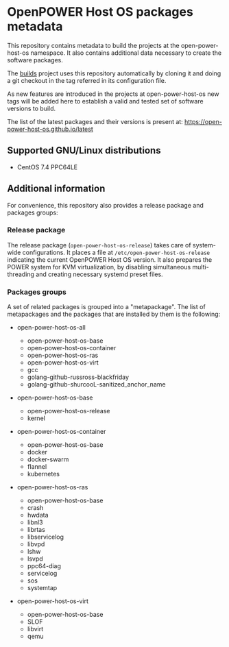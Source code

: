 # OpenPOWER Host OS packages metadata

This repository contains metadata to build the projects at the open-power-host-os
namespace.
It also contains additional data necessary to create the software packages.

The [builds](https://github.com/open-power-host-os/builds) project
uses this repository automatically by cloning it and doing a git
checkout in the tag referred in its configuration file.

As new features are introduced in the projects at open-power-host-os new tags will
be added here to establish a valid and tested set of software versions to build.

The list of the latest packages and their versions is present at:
https://open-power-host-os.github.io/latest

## Supported GNU/Linux distributions

* CentOS 7.4 PPC64LE

## Additional information

For convenience, this repository also provides a release package and
packages groups:

### Release package

The release package (`open-power-host-os-release`) takes care
of system-wide configurations. It places a file at
`/etc/open-power-host-os-release` indicating the current
OpenPOWER Host OS version. It also prepares the POWER system
for KVM virtualization, by disabling simultaneous multi-threading
and creating necessary systemd preset files.

### Packages groups

A set of related packages is grouped into a "metapackage". The list of
metapackages and the packages that are installed by them is the
following:

- open-power-host-os-all
  - open-power-host-os-base
  - open-power-host-os-container
  - open-power-host-os-ras
  - open-power-host-os-virt
  - gcc
  - golang-github-russross-blackfriday
  - golang-github-shurcooL-sanitized_anchor_name

- open-power-host-os-base
  - open-power-host-os-release
  - kernel

- open-power-host-os-container
  - open-power-host-os-base
  - docker
  - docker-swarm
  - flannel
  - kubernetes

- open-power-host-os-ras
  - open-power-host-os-base
  - crash
  - hwdata
  - libnl3
  - librtas
  - libservicelog
  - libvpd
  - lshw
  - lsvpd
  - ppc64-diag
  - servicelog
  - sos
  - systemtap

- open-power-host-os-virt
  - open-power-host-os-base
  - SLOF
  - libvirt
  - qemu
